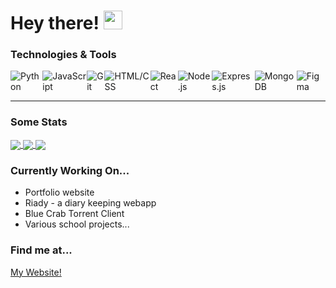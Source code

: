 # Hey there! <img src="https://raw.githubusercontent.com/MartinHeinz/MartinHeinz/master/wave.gif" width="30px">


### Technologies & Tools
<div style="display: flex">
  <img alt="Python" src="https://img.shields.io/badge/-Python-blue"/>
  <img alt="JavaScript" src="https://img.shields.io/badge/-Javascript-yellow" />
  <img alt="Git" src="https://img.shields.io/badge/-Git-critical" />
  <img alt="HTML/CSS" src="https://img.shields.io/badge/-HTML%2FCSS-yellowgreen" />
  <img alt="React" src="https://img.shields.io/badge/-React-3e8bc3" />
  <img alt="Node.js" src="https://img.shields.io/badge/-Node-3c873a" />
  <img alt="Express.js" src="https://img.shields.io/badge/-Express-yellow" />
  <img alt="MongoDB" src="https://img.shields.io/badge/-MongoDB-4ca158" />
  <img alt="Figma" src="https://img.shields.io/badge/-Figma-8c5aee" />
</div>
<hr>

### Some Stats
<a href="https://deepsharma.me">
  <img align="center" src="https://github-readme-stats.vercel.app/api?username=colordepth&show_icons=true&hide=stars,contribs&count_private=true&theme=radical" />
</a>
<a href="https://deepsharma.me">
  <img align="center" src="https://github-readme-stats.vercel.app/api/top-langs/?username=colordepth&langs_count=7&layout=compact&theme=radical" />
</a>
<a href="https://github.com/colordepth/custom-assembler">
  <img align="center" src="https://github-readme-stats.vercel.app/api/pin/?username=colordepth&repo=custom-assembler&theme=radical" />
</a>

### Currently Working On...
- Portfolio website
- Riady - a diary keeping webapp
- Blue Crab Torrent Client
- Various school projects...

### Find me at...
[My Website!](https://www.deepsharma.me) <br>
